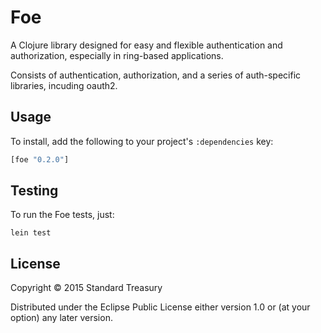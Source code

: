 # Foe

A Clojure library designed for easy and flexible authentication and
authorization, especially in ring-based applications.

Consists of authentication, authorization, and a series of
auth-specific libraries, incuding oauth2.

## Usage

To install, add the following to your project's `:dependencies` key:

```clojure
[foe "0.2.0"]
```

## Testing

To run the Foe tests, just:

    lein test

## License

Copyright © 2015 Standard Treasury

Distributed under the Eclipse Public License either version 1.0 or (at
your option) any later version.
